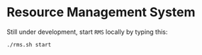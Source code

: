 Resource Management System
==========================

Still under development, start `RMS` locally by typing this:

    ./rms.sh start

